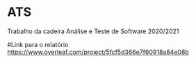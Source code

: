 # ATS
Trabalho da cadeira Análise e Teste de Software 2020/2021

#Link para o relatório
https://www.overleaf.com/project/5fcf5d366e7f60918a84e08b
